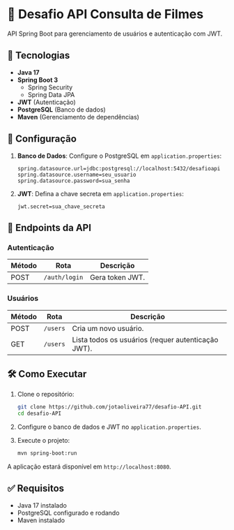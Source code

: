 # 📌 Desafio API Consulta de Filmes

API Spring Boot para gerenciamento de usuários e autenticação com JWT.

## 🚀 Tecnologias
- **Java 17**
- **Spring Boot 3**
  - Spring Security
  - Spring Data JPA
- **JWT** (Autenticação)
- **PostgreSQL** (Banco de dados)
- **Maven** (Gerenciamento de dependências)

## 🔧 Configuração

1. **Banco de Dados**:
   Configure o PostgreSQL em `application.properties`:
   ```properties
   spring.datasource.url=jdbc:postgresql://localhost:5432/desafioapi
   spring.datasource.username=seu_usuario
   spring.datasource.password=sua_senha
   ```

2. **JWT**:
   Defina a chave secreta em `application.properties`:
   ```properties
   jwt.secret=sua_chave_secreta
   ```

## 🔌 Endpoints da API

### Autenticação
| Método | Rota          | Descrição         |
|--------|---------------|-------------------|
| POST   | `/auth/login` | Gera token JWT.   |

### Usuários
| Método | Rota     | Descrição                                              |
|--------|----------|--------------------------------------------------------|
| POST   | `/users` | Cria um novo usuário.                                  |
| GET    | `/users` | Lista todos os usuários (requer autenticação JWT).     |

## 🛠️ Como Executar

1. Clone o repositório:
   ```bash
   git clone https://github.com/jotaoliveira77/desafio-API.git
   cd desafio-API
   ```

2. Configure o banco de dados e JWT no `application.properties`.

3. Execute o projeto:
   ```bash
   mvn spring-boot:run
   ```

A aplicação estará disponível em `http://localhost:8080`.

## ✅ Requisitos

- Java 17 instalado
- PostgreSQL configurado e rodando
- Maven instalado
